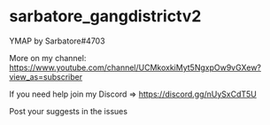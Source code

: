 # sarbatore_gangdistrictv2

YMAP by Sarbatore#4703

More on my channel: https://www.youtube.com/channel/UCMkoxkiMyt5NgxpOw9vGXew?view_as=subscriber  

If you need help join my Discord => https://discord.gg/nUySxCdT5U

Post your suggests in the issues
